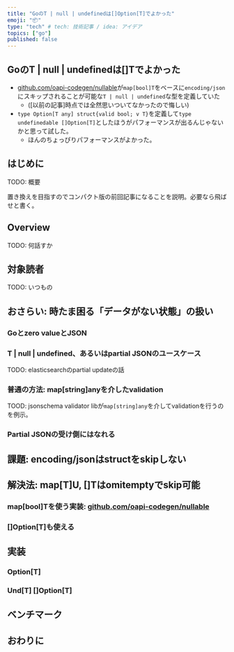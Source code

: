 ```yaml
---
title: "GoのT | null | undefinedは[]Option[T]でよかった"
emoji: "📦"
type: "tech" # tech: 技術記事 / idea: アイデア
topics: ["go"]
published: false
---
```


## GoのT | null | undefinedは[]Tでよかった

- [github.com/oapi-codegen/nullable](https://github.com/oapi-codegen/nullable)が`map[bool]T`をベースに`encoding/json`にスキップされることが可能な`T | null | undefined`な型を定義していた
  - ([以前の記事]時点では全然思いついてなかったので悔しい)
- `type Option[T any] struct{valid bool; v T}`を定義して`type undefinedable []Option[T]`としたほうがパフォーマンスが出るんじゃないかと思って試した。
  - ほんのちょっぴりパフォーマンスがよかった。

## はじめに

TODO: 概要

置き換えを目指すのでコンパクト版の前回記事になることを説明。必要なら飛ばせと書く。

## Overview

TODO: 何話すか

## 対象読者

TODO: いつもの

## おさらい: 時たま困る「データがない状態」の扱い

### Goとzero valueとJSON

### T | null | undefined、あるいはpartial JSONのユースケース

TODO: elasticsearchのpartial updateの話

### 普通の方法: map[string]anyを介したvalidation

TOOD: jsonschema validator libが`map[string]any`を介してvalidationを行うのを例示。

### Partial JSONの受け側にはなれる

## 課題: encoding/jsonはstructをskipしない

## 解決法: map[T]U, []Tはomitemptyでskip可能

### map[bool]Tを使う実装: [github.com/oapi-codegen/nullable](https://github.com/oapi-codegen/nullable)

### []Option[T]も使える

## 実装

### Option[T]

### Und[T] []Option[T]

## ベンチマーク

## おわりに
